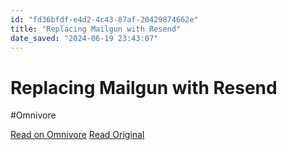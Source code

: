 ```yaml
---
id: "fd36bfdf-e4d2-4c43-87af-20429874662e"
title: "Replacing Mailgun with Resend"
date_saved: "2024-06-19 23:43:07"
---
```


# Replacing Mailgun with Resend
#Omnivore

[Read on Omnivore](https://omnivore.app/me/replacing-mailgun-with-resend-19032ab05c6)
[Read Original](https://billnalen.beehiiv.com/p/replacing-mailgun-with-resend)

